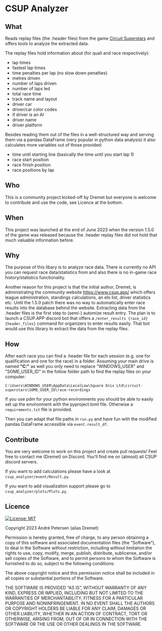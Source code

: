 # CSUP Analyzer

## What
Reads replay files (the .header files) from the game [Circuit Superstars](https://www.circuit-superstars.com/) and offers tools to analyze the extracted data. 

The replay files hold information about (for quali and race respectively):
- lap times
- fastest lap times
- time penalties per lap (no slow down penalties)
- metres driven
- number of laps driven
- number of laps led
- total race time
- track name and layout
- driver car
- driver/car color codes
- if driver is an AI
- driver name
- driver platform

Besides reading them out of the files in a well-structured way and serving them via a pandas DataFrame (very popular in python data analysis) it also calculates more variables out of those provided:
- time until starting line (basically the time until you start lap 1)
- race start position
- race finish position
- race positions by lap

## Who
This is a community project kicked-off by Dremet but everyone is welcome to contribute and use the code, see Licence at the bottom.

## When
This project was launched at the end of June 2023 when the version 1.5.0 of the game was released because the .header replay files did not hold that much valuable information before.

## Why
The purpose of this libary is to analyze race data. There is currently no API you can request race data/statistics from and also there is no in-game race history/statistics functionality.

Another reason for this project is that the initial author, Dremet, is administrating the community website https://www.csup.app/ which offers league administration, standings calculations, an elo list, driver statistics etc. Until the 1.5.0 patch there was no way to automatically enter race results into the database behind the website. Extracting data from the .header files is the first step to (semi-) automize result entry. The plan is to launch a CSUP.APP discord bot that offers a `/enter_results {race_id} {header_files}` command for organizers to enter results easily. That bot would use this library to extract the data from the replay files.

## How
After each race you can find a .header file for each session (e.g. one for qualification and one for the race) in a folder. Assuming your main drive is named **"C:"** as well you only need to replace "WINDOWS_USER" and "SOME_USER_ID" in the follow folder path to find the replay files on your computer:

`C:\Users\WINDOWS_USER\AppData\LocalLow\Square Enix Ltd\circuit-superstars\SOME_USER_ID\race-recordings`

If you use pdm for your python environments you should be able to easily set up the environment with the pyproject.toml file. Otherwise a `requirements.txt` file is provided. 

Then you can adapt that file paths in `run.py` and have fun with the modified pandas DataFrame accessible via `event.result_df`. 


## Contribute

You are very welcome to work on this project and create pull requests! Feel free to contact me (Dremet) on Discord. You'll find me on (almost) all CSUP discord servers.

If you want to add calculations please have a look at `csup_analyzer/event/Result.py`.

If you want to add visualization support please go to `csup_analyzer/plots/Plots.py`.

## Licence

[![License: MIT](https://img.shields.io/badge/License-MIT-yellow.svg)](https://opensource.org/licenses/MIT)

Copyright 2023 André Petersen (alias Dremet)

Permission is hereby granted, free of charge, to any person obtaining a copy of this software and associated documentation files (the “Software”), to deal in the Software without restriction, including without limitation the rights to use, copy, modify, merge, publish, distribute, sublicense, and/or sell copies of the Software, and to permit persons to whom the Software is furnished to do so, subject to the following conditions:

The above copyright notice and this permission notice shall be included in all copies or substantial portions of the Software.

THE SOFTWARE IS PROVIDED “AS IS”, WITHOUT WARRANTY OF ANY KIND, EXPRESS OR IMPLIED, INCLUDING BUT NOT LIMITED TO THE WARRANTIES OF MERCHANTABILITY, FITNESS FOR A PARTICULAR PURPOSE AND NONINFRINGEMENT. IN NO EVENT SHALL THE AUTHORS OR COPYRIGHT HOLDERS BE LIABLE FOR ANY CLAIM, DAMAGES OR OTHER LIABILITY, WHETHER IN AN ACTION OF CONTRACT, TORT OR OTHERWISE, ARISING FROM, OUT OF OR IN CONNECTION WITH THE SOFTWARE OR THE USE OR OTHER DEALINGS IN THE SOFTWARE.